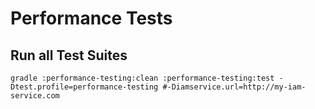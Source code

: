 # Performance Tests

## Run all Test Suites
```
gradle :performance-testing:clean :performance-testing:test -Dtest.profile=performance-testing #-Diamservice.url=http://my-iam-service.com
```

